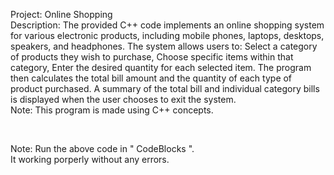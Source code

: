 <p>
Project: Online Shopping<br>
Description: The provided C++ code implements an online shopping system for various electronic products, including mobile phones, laptops, desktops, speakers, and headphones. The system allows users to: Select a category of products they wish to purchase, Choose specific items within that category, Enter the desired quantity for each selected item. The program then calculates the total bill amount and the quantity of each type of product purchased. A summary of the total bill and individual category bills is displayed when the user chooses to exit the system.<br>
Note: This program is made using C++ concepts.
</p>
<br>
<p>
Note: Run the above code in " CodeBlocks ".<br>
      It working porperly without any errors.<br>
</p>
<br>      
